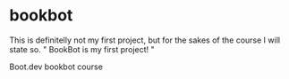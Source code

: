 # bookbot
This is definitelly not my first project, but for the sakes of the course I will state so.
"
BookBot is my first project!
"

Boot.dev bookbot course
